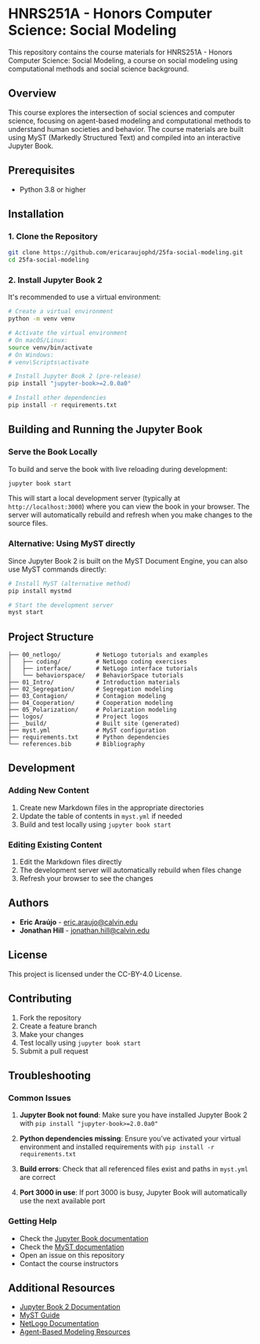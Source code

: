 # HNRS251A - Honors Computer Science: Social Modeling

This repository contains the course materials for HNRS251A - Honors Computer Science: Social Modeling, a course on social modeling using computational methods and social science background.

## Overview

This course explores the intersection of social sciences and computer science, focusing on agent-based modeling and computational methods to understand human societies and behavior. The course materials are built using MyST (Markedly Structured Text) and compiled into an interactive Jupyter Book.

## Prerequisites

- Python 3.8 or higher

## Installation

### 1. Clone the Repository

```bash
git clone https://github.com/ericaraujophd/25fa-social-modeling.git
cd 25fa-social-modeling
```

### 2. Install Jupyter Book 2

It's recommended to use a virtual environment:

```bash
# Create a virtual environment
python -m venv venv

# Activate the virtual environment
# On macOS/Linux:
source venv/bin/activate
# On Windows:
# venv\Scripts\activate

# Install Jupyter Book 2 (pre-release)
pip install "jupyter-book>=2.0.0a0"

# Install other dependencies
pip install -r requirements.txt
```

## Building and Running the Jupyter Book

### Serve the Book Locally

To build and serve the book with live reloading during development:

```bash
jupyter book start
```

This will start a local development server (typically at `http://localhost:3000`) where you can view the book in your browser. The server will automatically rebuild and refresh when you make changes to the source files.

### Alternative: Using MyST directly

Since Jupyter Book 2 is built on the MyST Document Engine, you can also use MyST commands directly:

```bash
# Install MyST (alternative method)
pip install mystmd

# Start the development server
myst start
```

## Project Structure

```text
├── 00_netlogo/          # NetLogo tutorials and examples
│   ├── coding/          # NetLogo coding exercises
│   ├── interface/       # NetLogo interface tutorials
│   └── behaviorspace/   # BehaviorSpace tutorials
├── 01_Intro/            # Introduction materials
├── 02_Segregation/      # Segregation modeling
├── 03_Contagion/        # Contagion modeling
├── 04_Cooperation/      # Cooperation modeling
├── 05_Polarization/     # Polarization modeling
├── logos/               # Project logos
├── _build/              # Built site (generated)
├── myst.yml             # MyST configuration
├── requirements.txt     # Python dependencies
└── references.bib       # Bibliography
```

## Development

### Adding New Content

1. Create new Markdown files in the appropriate directories
2. Update the table of contents in `myst.yml` if needed
3. Build and test locally using `jupyter book start`

### Editing Existing Content

1. Edit the Markdown files directly
2. The development server will automatically rebuild when files change
3. Refresh your browser to see the changes

## Authors

- **Eric Araújo** - <eric.araujo@calvin.edu>
- **Jonathan Hill** - <jonathan.hill@calvin.edu>

## License

This project is licensed under the CC-BY-4.0 License.

## Contributing

1. Fork the repository
2. Create a feature branch
3. Make your changes
4. Test locally using `jupyter book start`
5. Submit a pull request

## Troubleshooting

### Common Issues

1. **Jupyter Book not found**: Make sure you have installed Jupyter Book 2 with `pip install "jupyter-book>=2.0.0a0"`

2. **Python dependencies missing**: Ensure you've activated your virtual environment and installed requirements with `pip install -r requirements.txt`

3. **Build errors**: Check that all referenced files exist and paths in `myst.yml` are correct

4. **Port 3000 in use**: If port 3000 is busy, Jupyter Book will automatically use the next available port

### Getting Help

- Check the [Jupyter Book documentation](https://next.jupyterbook.org/)
- Check the [MyST documentation](https://mystmd.org/guide)
- Open an issue on this repository
- Contact the course instructors

## Additional Resources

- [Jupyter Book 2 Documentation](https://next.jupyterbook.org/)
- [MyST Guide](https://mystmd.org/guide)
- [NetLogo Documentation](https://ccl.northwestern.edu/netlogo/docs/)
- [Agent-Based Modeling Resources](https://www.comses.net/)

